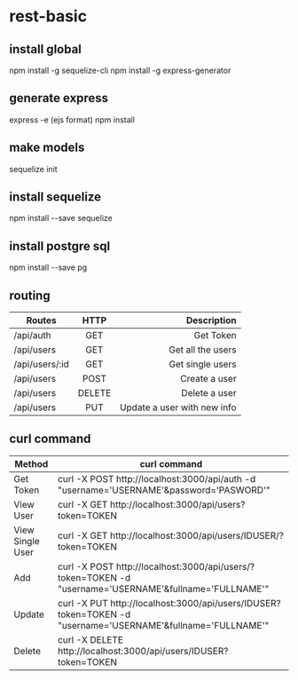 # rest-basic

## install global
npm install -g sequelize-cli
npm install -g express-generator

## generate express
express -e (ejs format)
npm install

## make models
sequelize init

## install sequelize
npm install --save sequelize

## install postgre sql
npm install --save pg

## routing
| Routes          | HTTP           | Description  |
| --------------- |:-------------:| -----:|
| /api/auth       | GET    | Get Token
| /api/users      | GET    | Get all the users
| /api/users/:id  | GET    | Get single users
| /api/users      | POST   | Create a user
| /api/users      | DELETE | Delete a user
| /api/users      | PUT    | Update a user with new info

## curl command
| Method          | curl command                                                                                                                                     |
| --------------- | --------------- |
| Get Token         | curl -X POST http://localhost:3000/api/auth -d "username='USERNAME'&password='PASWORD'" |
| View User         | curl -X GET http://localhost:3000/api/users?token=TOKEN |
| View Single User  | curl -X GET http://localhost:3000/api/users/IDUSER/?token=TOKEN |
| Add               | curl -X POST http://localhost:3000/api/users/?token=TOKEN -d "username='USERNAME'&fullname='FULLNAME'"|
| Update            | curl -X PUT http://localhost:3000/api/users/IDUSER?token=TOKEN -d "username='USERNAME'&fullname='FULLNAME'"|
| Delete            | curl -X DELETE http://localhost:3000/api/users/IDUSER?token=TOKEN |